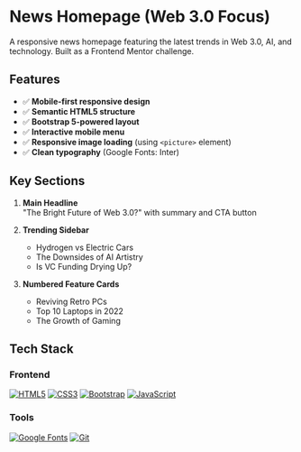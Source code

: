 # News Homepage (Web 3.0 Focus)

A responsive news homepage featuring the latest trends in Web 3.0, AI, and technology. Built as a Frontend Mentor challenge.

## Features

- ✅ **Mobile-first responsive design**
- ✅ **Semantic HTML5 structure**
- ✅ **Bootstrap 5-powered layout**
- ✅ **Interactive mobile menu**
- ✅ **Responsive image loading** (using `<picture>` element)
- ✅ **Clean typography** (Google Fonts: Inter)

## Key Sections

1. **Main Headline**  
   "The Bright Future of Web 3.0?" with summary and CTA button

2. **Trending Sidebar**  
   - Hydrogen vs Electric Cars  
   - The Downsides of AI Artistry  
   - Is VC Funding Drying Up?

3. **Numbered Feature Cards**  
   - Reviving Retro PCs  
   - Top 10 Laptops in 2022  
   - The Growth of Gaming

## Tech Stack

### **Frontend**  
[![HTML5](https://img.shields.io/badge/HTML5-E34F26?style=flat&logo=html5&logoColor=white)](https://developer.mozilla.org/en-US/docs/Web/HTML)
[![CSS3](https://img.shields.io/badge/CSS3-1572B6?style=flat&logo=css3&logoColor=white)](https://developer.mozilla.org/en-US/docs/Web/CSS)
[![Bootstrap](https://img.shields.io/badge/Bootstrap-7952B3?style=flat&logo=bootstrap&logoColor=white)](https://getbootstrap.com/docs/)
[![JavaScript](https://img.shields.io/badge/JavaScript-F7DF1E?style=flat&logo=javascript&logoColor=black)](https://developer.mozilla.org/en-US/docs/Web/JavaScript)

### **Tools**  
[![Google Fonts](https://img.shields.io/badge/Google_Fonts-4285F4?style=flat&logo=google-fonts&logoColor=white)](https://developers.google.com/fonts/docs/getting_started)
[![Git](https://img.shields.io/badge/Git-F05032?style=flat&logo=git&logoColor=white)](https://git-scm.com/doc)

